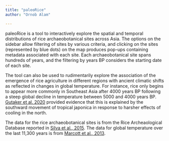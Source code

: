 ```yaml
---
title: "paleoRice"
author: "Ornob Alam"

---
```


paleoRice is a tool to interactively explore the spatial and temporal distributions of rice archaeobotanical sites across Asia. The options on the sidebar allow filtering of sites by various criteria, and clicking on the sites (represented by blue dots) on the map produces pop-ups containing metadata associated with each site. Each archaeobotanical site spans hundreds of years, and the filtering by years BP considers the starting date of each site. 

The tool can also be used to rudimentarily explore the association of the emergence of rice agriculture in different regions with ancient climatic shifts as reflected in changes in global temperature. For instance, rice only begins to appear more commonly in Southeast Asia after 4000 years BP following a steep global decline in temperature between 5000 and 4000 years BP. [Gutaker et al. 2020](https://www.nature.com/articles/s41477-020-0659-6) provided evidence that this is explained by the southward movement of tropical japonica in response to harsher effects of cooling in the north.

The data for the rice archaeobotanical sites is from the Rice Archeaological Database reported in [Silva et al., 2015](https://journals.plos.org/plosone/article?id=10.1371/journal.pone.0137024). The data for global temperature over the last 11,300 years is from [Marcott et al., 2013](https://science.sciencemag.org/content/339/6124/1198.long).

